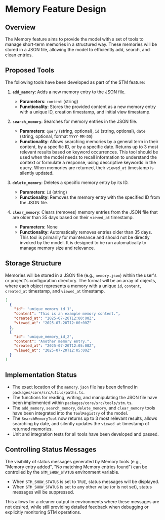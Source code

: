 # Memory Feature Design

## Overview

The Memory feature aims to provide the model with a set of tools to manage short-term memories in a structured way. These memories will be stored in a JSON file, allowing the model to efficiently add, search, and clean entries.

## Proposed Tools

The following tools have been developed as part of the STM feature:

1.  **`add_memory`**: Adds a new memory entry to the JSON file.
    - **Parameters**: `content` (string)
    - **Functionality**: Stores the provided content as a new memory entry with a unique ID, creation timestamp, and initial view timestamp.

2.  **`search_memory`**: Searches for memory entries in the JSON file.
    - **Parameters**: `query` (string, optional), `id` (string, optional), `date` (string, optional, format `YYYY-MM-DD`)
    - **Functionality**: Allows searching memories by a general term in their content, by a specific ID, or by a specific date. Returns up to 3 most relevant results based on keyword occurrences. This tool should be used when the model needs to recall information to understand the context or formulate a response, using descriptive keywords in the query. When memories are returned, their `viewed_at` timestamp is silently updated.

3.  **`delete_memory`**: Deletes a specific memory entry by its ID.
    - **Parameters**: `id` (string)
    - **Functionality**: Removes the memory entry with the specified ID from the JSON file.

4.  **`clear_memory`**: Clears (removes) memory entries from the JSON file that are older than 35 days based on their `viewed_at` timestamp.
    - **Parameters**: None
    - **Functionality**: Automatically removes entries older than 35 days. This tool is primarily for maintenance and should not be directly invoked by the model. It is designed to be run automatically to manage memory size and relevance.

## Storage Structure

Memories will be stored in a JSON file (e.g., `memory.json`) within the user's or project's configuration directory. The format will be an array of objects, where each object represents a memory with a unique `id`, `content`, `created_at` timestamp, and `viewed_at` timestamp.

```json
[
  {
    "id": "unique_memory_id_1",
    "content": "This is an example memory content.",
    "created_at": "2025-07-20T12:00:00Z",
    "viewed_at": "2025-07-20T12:00:00Z"
  },
  {
    "id": "unique_memory_id_2",
    "content": "Another memory entry.",
    "created_at": "2025-07-20T12:05:00Z",
    "viewed_at": "2025-07-20T12:05:00Z"
  }
]
```

## Implementation Status

- The exact location of the `memory.json` file has been defined in `packages/core/src/utils/paths.ts`.
- The functions for reading, writing, and manipulating the JSON file have been implemented within `packages/core/src/tools/stm.ts`.
- The `add_memory`, `search_memory`, `delete_memory`, and `clear_memory` tools have been integrated into the `ToolRegistry` of the model.
- The `SearchMemoryTool` now returns up to 3 most relevant results, allows searching by date, and silently updates the `viewed_at` timestamp of returned memories.
- Unit and integration tests for all tools have been developed and passed.

## Controlling Status Messages

The visibility of status messages generated by Memory tools (e.g., "Memory entry added", "No matching Memory entries found") can be controlled by the `STM_SHOW_STATUS` environment variable.

- When `STM_SHOW_STATUS` is set to `TRUE`, status messages will be displayed.
- When `STM_SHOW_STATUS` is set to any other value (or is not set), status messages will be suppressed.

This allows for a cleaner output in environments where these messages are not desired, while still providing detailed feedback when debugging or explicitly monitoring STM operations.
